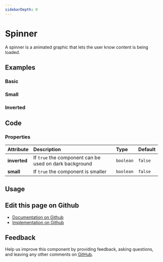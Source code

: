 ```yaml
---
sidebarDepth: 0
---
```


# Spinner


<!-- START: human documentation top -->

A spinner is a animated graphic that lets the user know content is being loaded.

<!-- END: human documentation top -->

<ClientOnly><docs-component-tabs></docs-component-tabs></ClientOnly>


## Examples

### Basic

<ClientOnly><docs-demo-bal-spinner-98></docs-demo-bal-spinner-98></ClientOnly>


### Small

<ClientOnly><docs-demo-bal-spinner-99></docs-demo-bal-spinner-99></ClientOnly>


### Inverted

<ClientOnly><docs-demo-bal-spinner-100></docs-demo-bal-spinner-100></ClientOnly>



## Code

### Properties


| Attribute    | Description                                            | Type      | Default |
| :----------- | :----------------------------------------------------- | :-------- | :------ |
| **inverted** | If `true` the component can be used on dark background | `boolean` | `false` |
| **small**    | If `true` the component is smaller                     | `boolean` | `false` |


## Usage

<!-- START: human documentation usage -->

<!-- END: human documentation usage -->



## Edit this page on Github

* [Documentation on Github](https://github.com/baloise/design-system/blob/master/docs/src/components/components/bal-spinner.md)
* [Implementation on Github](https://github.com/baloise/design-system/blob/master/packages/components/src/components/bal-spinner)

## Feedback

Help us improve this component by providing feedback, asking questions, and leaving any other comments on [GitHub](https://github.com/baloise/design-system/issues/new).

